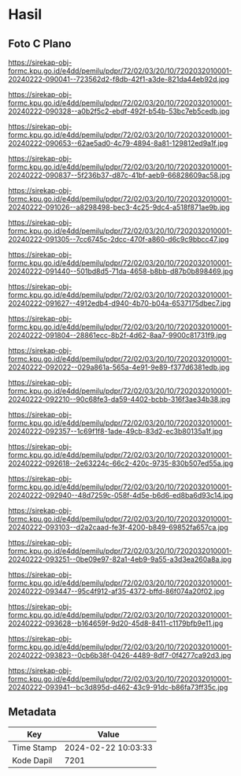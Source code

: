 # Hasil

## Foto C Plano

https://sirekap-obj-formc.kpu.go.id/e4dd/pemilu/pdpr/72/02/03/20/10/7202032010001-20240222-090041--723562d2-f8db-42f1-a3de-821da44eb92d.jpg

https://sirekap-obj-formc.kpu.go.id/e4dd/pemilu/pdpr/72/02/03/20/10/7202032010001-20240222-090328--a0b2f5c2-ebdf-492f-b54b-53bc7eb5cedb.jpg

https://sirekap-obj-formc.kpu.go.id/e4dd/pemilu/pdpr/72/02/03/20/10/7202032010001-20240222-090653--62ae5ad0-4c79-4894-8a81-129812ed9a1f.jpg

https://sirekap-obj-formc.kpu.go.id/e4dd/pemilu/pdpr/72/02/03/20/10/7202032010001-20240222-090837--5f236b37-d87c-41bf-aeb9-66828609ac58.jpg

https://sirekap-obj-formc.kpu.go.id/e4dd/pemilu/pdpr/72/02/03/20/10/7202032010001-20240222-091026--a8298498-bec3-4c25-9dc4-a518f871ae9b.jpg

https://sirekap-obj-formc.kpu.go.id/e4dd/pemilu/pdpr/72/02/03/20/10/7202032010001-20240222-091305--7cc6745c-2dcc-470f-a860-d6c9c9bbcc47.jpg

https://sirekap-obj-formc.kpu.go.id/e4dd/pemilu/pdpr/72/02/03/20/10/7202032010001-20240222-091440--501bd8d5-71da-4658-b8bb-d87b0b898469.jpg

https://sirekap-obj-formc.kpu.go.id/e4dd/pemilu/pdpr/72/02/03/20/10/7202032010001-20240222-091627--4912edb4-d940-4b70-b04a-6537175dbec7.jpg

https://sirekap-obj-formc.kpu.go.id/e4dd/pemilu/pdpr/72/02/03/20/10/7202032010001-20240222-091804--28861ecc-8b2f-4d62-8aa7-9900c81731f9.jpg

https://sirekap-obj-formc.kpu.go.id/e4dd/pemilu/pdpr/72/02/03/20/10/7202032010001-20240222-092022--029a861a-565a-4e91-9e89-f377d6381edb.jpg

https://sirekap-obj-formc.kpu.go.id/e4dd/pemilu/pdpr/72/02/03/20/10/7202032010001-20240222-092210--90c68fe3-da59-4402-bcbb-316f3ae34b38.jpg

https://sirekap-obj-formc.kpu.go.id/e4dd/pemilu/pdpr/72/02/03/20/10/7202032010001-20240222-092357--1c69f1f8-1ade-49cb-83d2-ec3b80135a1f.jpg

https://sirekap-obj-formc.kpu.go.id/e4dd/pemilu/pdpr/72/02/03/20/10/7202032010001-20240222-092618--2e63224c-66c2-420c-9735-830b507ed55a.jpg

https://sirekap-obj-formc.kpu.go.id/e4dd/pemilu/pdpr/72/02/03/20/10/7202032010001-20240222-092940--48d7259c-058f-4d5e-b6d6-ed8ba6d93c14.jpg

https://sirekap-obj-formc.kpu.go.id/e4dd/pemilu/pdpr/72/02/03/20/10/7202032010001-20240222-093103--d2a2caad-fe3f-4200-b849-69852fa657ca.jpg

https://sirekap-obj-formc.kpu.go.id/e4dd/pemilu/pdpr/72/02/03/20/10/7202032010001-20240222-093251--0be09e97-82a1-4eb9-9a55-a3d3ea260a8a.jpg

https://sirekap-obj-formc.kpu.go.id/e4dd/pemilu/pdpr/72/02/03/20/10/7202032010001-20240222-093447--95c4f912-af35-4372-bffd-86f074a20f02.jpg

https://sirekap-obj-formc.kpu.go.id/e4dd/pemilu/pdpr/72/02/03/20/10/7202032010001-20240222-093628--b164659f-9d20-45d8-8411-c1179bfb9e11.jpg

https://sirekap-obj-formc.kpu.go.id/e4dd/pemilu/pdpr/72/02/03/20/10/7202032010001-20240222-093823--0cb6b38f-0426-4489-8df7-0f4277ca92d3.jpg

https://sirekap-obj-formc.kpu.go.id/e4dd/pemilu/pdpr/72/02/03/20/10/7202032010001-20240222-093941--bc3d895d-d462-43c9-91dc-b86fa73ff35c.jpg


## Metadata

| Key        | Value               |
| ---------- | ------------------- |
| Time Stamp | 2024-02-22 10:03:33 |
| Kode Dapil | 7201                |



